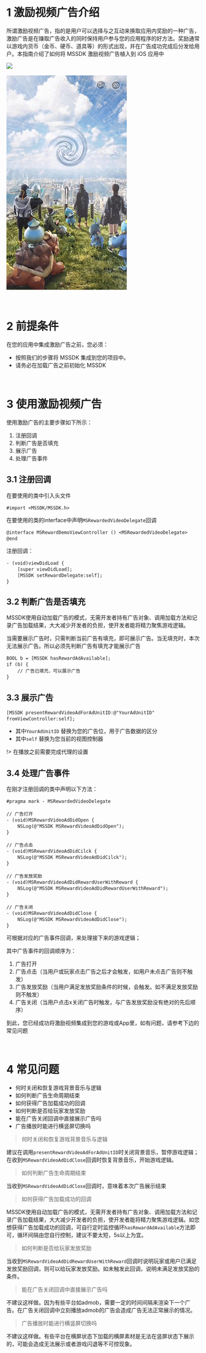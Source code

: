 # 1 激励视频广告介绍

所谓激励视频广告，指的是用户可以选择与之互动来换取应用内奖励的一种广告，激励广告是在赚取广告收入的同时保持用户参与您的应用程序的好方法。奖励通常以游戏内货币（金币、硬币、道具等）的形式出现，并在广告成功完成后分发给用户。本指南介绍了如何将 MSSDK 激励视频广告植入到 iOS 应用中


<!--![](../image/3.gif)-->
![](../image/4.gif)

![](../image/7.gif)

<br>

# 2 前提条件

在您的应用中集成激励广告之前，您必须：

- 按照我们的步骤将 MSSDK 集成到您的项目中。
- 请务必在加载广告之前初始化 MSSDK

<br>

# 3 使用激励视频广告

使用激励广告的主要步骤如下所示：

1. 注册回调
2. 判断广告是否填充
3. 展示广告
4. 处理广告事件

## 3.1 注册回调

在要使用的类中引入头文件

```
#import <MSSDK/MSSDK.h>
```

在要使用的类的interface中声明`MSRewardedVideoDelegate`回调

```
@interface MSRewardDemoViewController () <MSRewardedVideoDelegate>
@end
```

注册回调：

```
- (void)viewDidLoad {
	[super viewDidLoad];
	[MSSDK setRewardDelegate:self];
}
```

## 3.2 判断广告是否填充

MSSDK使用自动加载广告的模式，无需开发者持有广告对象、调用加载方法和记录广告加载结果，大大减少开发者的负担，使开发者能将精力聚焦游戏逻辑。

当需要展示广告时，只需判断当前广告有填充，即可展示广告。当无填充时，本次无法展示广告。所以必须先判断广告有填充才能展示广告

```
BOOL b = [MSSDK hasRewardAdAvailable];
if (b) {
	// 广告已填充，可以展示广告
}
```


## 3.3 展示广告

```
[MSSDK presentRewardVideoAdForAdUnitID:@"YourAdUnitID" fromViewController:self];
```

- 其中`YourAdUnitID` 替换为您的广告位，用于广告数据的区分
- 其中`self` 替换为您当前的视图控制器

!> 在播放之前需要完成代理的设置


## 3.4 处理广告事件

在刚才注册回调的类中声明以下方法：

```
#pragma mark - MSRewardedVideoDelegate

// 广告打开
- (void)MSRewardVideoAdDidOpen {
    NSLog(@"MSSDK MSRewardVideoAdDidOpen");
}

// 广告点击
- (void)MSRewardVideoAdDidCilck {
    NSLog(@"MSSDK MSRewardVideoAdDidCilck");
}

// 广告发放奖励
- (void)MSRewardVideoAdDidRewardUserWithReward {
    NSLog(@"MSSDK MSRewardVideoAdDidRewardUserWithReward");
}

// 广告关闭
- (void)MSRewardVideoAdDidClose {
    NSLog(@"MSSDK MSRewardVideoAdDidClose");
}
```

可根据对应的广告事件回调，来处理接下来的游戏逻辑；

其中广告事件的回调顺序为：

1. 广告打开
2. 广告点击（当用户或玩家点击广告之后才会触发，如用户未点击广告则不触发）
3. 广告发放奖励（当用户满足发放奖励条件的时候，会触发。如不满足发放奖励则不触发）
4. 广告关闭（当用户点击x关闭广告时触发，与广告发放奖励没有绝对的先后顺序）


到此，您已经成功将激励视频集成到您的游戏或App里，如有问题，请参考下边的常见问题

<br>

# 4 常见问题

- 何时关闭和恢复游戏背景音乐与逻辑
- 如何判断广告生命周期结束
- 如何获得广告加载成功的回调
- 如何判断是否给玩家发放奖励
- 能在广告关闭回调中直接展示广告吗
- 广告播放时能进行横竖屏切换吗

> 何时关闭和恢复游戏背景音乐与逻辑

建议在调用`presentRewardVideoAdForAdUnitID`时关闭背景音乐，暂停游戏逻辑；在收到`MSRewardVideoAdDidClose`回调时恢复背景音乐，开始游戏逻辑。

> 如何判断广告生命周期结束

当收到`MSRewardVideoAdDidClose`回调时，意味着本次广告展示结束

> 如何获得广告加载成功的回调

MSSDK使用自动加载广告的模式，无需开发者持有广告对象、调用加载方法和记录广告加载结果，大大减少开发者的负担，使开发者能将精力聚焦游戏逻辑。如您想获得广告加载成功的回调，可自行定时监控循环`hasRewardAdAvailable`方法即可，循环间隔由您自行控制，建议不要太短，5s以上为宜。

> 如何判断是否给玩家发放奖励

当收到`MSRewardVideoAdDidRewardUserWithReward`回调时说明玩家或用户已满足发放奖励回调，则可以给玩家发放奖励。如未触发此回调，说明未满足发放奖励的条件。

> 能在广告关闭回调中直接展示广告吗

不建议这样做。因为有些平台如admob，需要一定的时间间隔来渲染下一个广告。在广告关闭回调中立刻播放admob的广告会造成广告无法正常展示的情况。

> 广告播放时能进行横竖屏切换吗

不建议这样做。有些平台在横屏状态下加载的横屏素材是无法在竖屏状态下展示的，可能会造成无法展示或者游戏闪退等不可控现象。